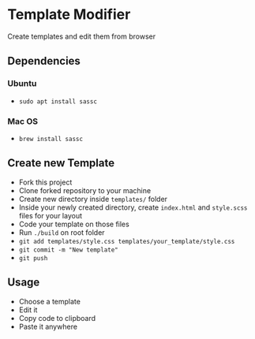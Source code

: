 # Template Modifier

Create templates and edit them from browser

## Dependencies

### Ubuntu

- `sudo apt install sassc`

### Mac OS

- `brew install sassc`

## Create new Template

- Fork this project
- Clone forked repository to your machine
- Create new directory inside `templates/` folder
- Inside your newly created directory, create `index.html` and `style.scss` files for your layout
- Code your template on those files
- Run `./build` on root folder
- `git add templates/style.css templates/your_template/style.css`
- `git commit -m "New template"`
- `git push`

## Usage

- Choose a template
- Edit it
- Copy code to clipboard
- Paste it anywhere